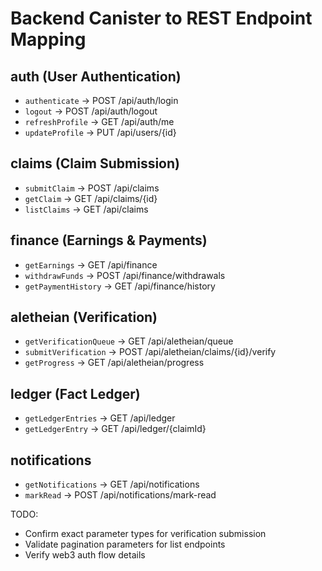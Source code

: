 # Backend Canister to REST Endpoint Mapping

## auth (User Authentication)
- `authenticate` → POST /api/auth/login
- `logout` → POST /api/auth/logout  
- `refreshProfile` → GET /api/auth/me
- `updateProfile` → PUT /api/users/{id}

## claims (Claim Submission)
- `submitClaim` → POST /api/claims
- `getClaim` → GET /api/claims/{id}
- `listClaims` → GET /api/claims

## finance (Earnings & Payments)
- `getEarnings` → GET /api/finance
- `withdrawFunds` → POST /api/finance/withdrawals
- `getPaymentHistory` → GET /api/finance/history

## aletheian (Verification)
- `getVerificationQueue` → GET /api/aletheian/queue
- `submitVerification` → POST /api/aletheian/claims/{id}/verify
- `getProgress` → GET /api/aletheian/progress

## ledger (Fact Ledger)
- `getLedgerEntries` → GET /api/ledger
- `getLedgerEntry` → GET /api/ledger/{claimId}

## notifications
- `getNotifications` → GET /api/notifications
- `markRead` → POST /api/notifications/mark-read

TODO:
- Confirm exact parameter types for verification submission
- Validate pagination parameters for list endpoints
- Verify web3 auth flow details
